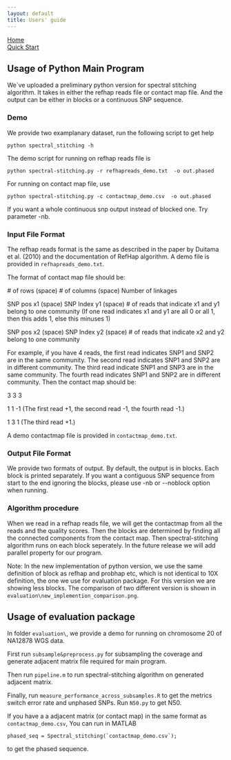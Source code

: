 ```yaml
---
layout: default
title: Users' guide
---
```


[Home](https://chenyx04.github.io/Spectral-Stitching/)    
[Quick Start](https://chenyx04.github.io/Spectral-Stitching/users_guide)

## Usage of Python Main Program


We`ve uploaded a preliminary python version for spectral stitching algorithm. It takes in either the refhap reads file or contact map file. And the output can be either in blocks or a continuous SNP sequence.

### Demo

We provide two examplanary dataset, run the following script to get help
```
python spectral_stitching -h
```
The demo script for running on refhap reads file is 
```
python spectral-stitching.py -r refhapreads_demo.txt  -o out.phased
```

For running on contact map file, use
```
python spectral-stitching.py -c contactmap_demo.csv  -o out.phased
```

If you want a whole continuous snp output instead of blocked one. Try parameter -nb.



### Input File Format 


The refhap reads format is the same as described in the paper by Duitama et al. (2010) and the documentation of RefHap algorithm. A demo file is provided in `refhapreads_demo.txt`.

The format of contact map file should be:

\# of rows (space) \# of columns (space) Number of linkages

SNP pos x1 (space) SNP Index y1 (space) \# of reads that indicate x1 and y1 belong to one community (If one read indicates x1 and y1 are all 0 or all 1, then this adds 1, else this minuses 1)

SNP pos x2 (space) SNP Index y2 (space) \# of reads that indicate x2 and y2 belong to one community

For example, if you have 4 reads, the first read indicates SNP1 and SNP2 are in the same community. The second read indicates SNP1 and SNP2 are in different community. The third read indicate SNP1 and SNP3 are in the same community. The fourth read indicates SNP1 and SNP2 are in different community. Then the contact map should be:

3 3 3

1 1 -1     (The first read +1, the second read -1, the fourth read -1.)

1 3 1      (The third read +1.)

A demo contactmap file is provided in `contactmap_demo.txt`.


### Output File Format

We provide two formats of output. By default, the output is in blocks. Each block is printed separately. If you want a contiguous SNP sequence from start to the end ignoring the blocks, please use -nb or --noblock option when running.

### Algorithm procedure

When we read in a refhap reads file, we will get the contactmap from all the reads and the quality scores. Then the blocks are determined by finding all the connected components from the contact map. Then spectral-stitching algorithm runs on each block seperately. In the future release we will add parallel property for our program.


Note: In the new implementation of python version, we use the same definition of block as refhap and probhap etc, which is not identical to 10X definition, the one we use for evaluation package. For this version we are showing less blocks. The comparison of two different version is shown in `evaluation\new_implemention_comparison.png`.


## Usage of evaluation package

In folder `evaluation\`, we provide a demo for running on chromosome 20 of NA12878 WGS data.

First run `subsample&preprocess.py` for subsampling the coverage and generate adjacent matrix file required for main program.

Then run `pipeline.m` to run spectral-stitching algorithm on generated adjacent matrix. 

Finally, run `measure_performance_across_subsamples.R` to get the metrics switch error rate and unphased SNPs. Run `N50.py` to get N50.

If you have a a adjacent matrix (or contact map) in the same format as `contactmap_demo.csv`, You can run in MATLAB

```
phased_seq = Spectral_stitching(`contactmap_demo.csv`);
```

to get the phased sequence.
